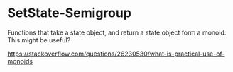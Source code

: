 # SetState-Semigroup
Functions that take a state object, and return a state object form a monoid. This might be useful?

https://stackoverflow.com/questions/26230530/what-is-practical-use-of-monoids
